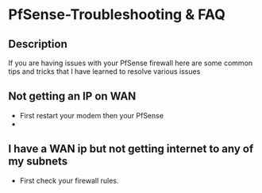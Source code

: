 <h1>PfSense-Troubleshooting & FAQ</h1>

<h2>Description</h2>
If you are having issues with your PfSense firewall here are some common tips and tricks that I have learned to resolve various issues
<br/>

<h2>Not getting an IP on WAN</h2>

- First restart your modem then your PfSense
- 

<h2>I have a WAN ip but not getting internet to any of my subnets</h2>

- First check your firewall rules.
